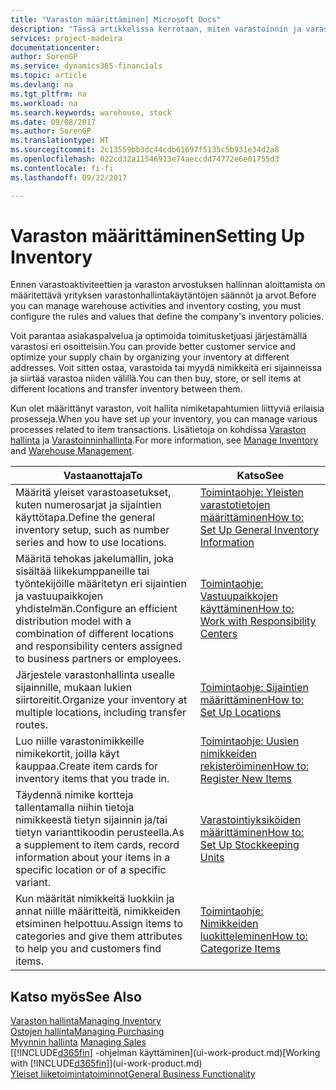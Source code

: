 ```yaml
---
title: "Varaston määrittäminen| Microsoft Docs"
description: "Tässä artikkelissa kerrotaan, miten varastoinnin ja varaston prosessit määritetään. Kyse voi olla esimerkiksi siirtoreiteistä ja sijainneista, kuten fyysisistä varastoista."
services: project-madeira
documentationcenter: 
author: SorenGP
ms.service: dynamics365-financials
ms.topic: article
ms.devlang: na
ms.tgt_pltfrm: na
ms.workload: na
ms.search.keywords: warehouse, stock
ms.date: 09/08/2017
ms.author: SorenGP
ms.translationtype: HT
ms.sourcegitcommit: 2c13559bb3dc44cdb61697f5135c5b931e34d2a8
ms.openlocfilehash: 022cd32a11546913e74aeccdd74772e6e01755d3
ms.contentlocale: fi-fi
ms.lasthandoff: 09/22/2017

---
```

# <a name="setting-up-inventory"></a><span data-ttu-id="c0006-103">Varaston määrittäminen</span><span class="sxs-lookup"><span data-stu-id="c0006-103">Setting Up Inventory</span></span>
<span data-ttu-id="c0006-104">Ennen varastoaktiviteettien ja varaston arvostuksen hallinnan aloittamista on määritettävä yrityksen varastonhallintakäytäntöjen säännöt ja arvot.</span><span class="sxs-lookup"><span data-stu-id="c0006-104">Before you can manage warehouse activities and inventory costing, you must configure the rules and values that define the company's inventory policies.</span></span>

<span data-ttu-id="c0006-105">Voit parantaa asiakaspalvelua ja optimoida toimitusketjuasi järjestämällä varastosi eri osoitteisiin.</span><span class="sxs-lookup"><span data-stu-id="c0006-105">You can provide better customer service and optimize your supply chain by organizing your inventory at different addresses.</span></span> <span data-ttu-id="c0006-106">Voit sitten ostaa, varastoida tai myydä nimikkeitä eri sijainneissa ja siirtää varastoa niiden välillä.</span><span class="sxs-lookup"><span data-stu-id="c0006-106">You can then buy, store, or sell items at different locations and transfer inventory between them.</span></span>

<span data-ttu-id="c0006-107">Kun olet määrittänyt varaston, voit hallita nimiketapahtumien liittyviä erilaisia prosesseja.</span><span class="sxs-lookup"><span data-stu-id="c0006-107">When you have set up your inventory, you can manage various processes related to item transactions.</span></span> <span data-ttu-id="c0006-108">Lisätietoja on kohdissa [Varaston hallinta](inventory-manage-inventory.md) ja [Varastoinninhallinta](warehouse-manage-warehouse.md).</span><span class="sxs-lookup"><span data-stu-id="c0006-108">For more information, see [Manage Inventory](inventory-manage-inventory.md) and [Warehouse Management](warehouse-manage-warehouse.md).</span></span>

| <span data-ttu-id="c0006-109">Vastaanottaja</span><span class="sxs-lookup"><span data-stu-id="c0006-109">To</span></span> | <span data-ttu-id="c0006-110">Katso</span><span class="sxs-lookup"><span data-stu-id="c0006-110">See</span></span> |
| --- | --- |
| <span data-ttu-id="c0006-111">Määritä yleiset varastoasetukset, kuten numerosarjat ja sijaintien käyttötapa.</span><span class="sxs-lookup"><span data-stu-id="c0006-111">Define the general inventory setup, such as number series and how to use locations.</span></span> |[<span data-ttu-id="c0006-112">Toimintaohje: Yleisten varastotietojen määrittäminen</span><span class="sxs-lookup"><span data-stu-id="c0006-112">How to: Set Up General Inventory Information</span></span>](inventory-how-setup-general.md) |
|<span data-ttu-id="c0006-113">Määritä tehokas jakelumallin, joka sisältää liikekumppaneille tai työntekijöille määritetyn eri sijaintien ja vastuupaikkojen yhdistelmän.</span><span class="sxs-lookup"><span data-stu-id="c0006-113">Configure an efficient distribution model with a combination of different locations and responsibility centers assigned to business partners or employees.</span></span>|[<span data-ttu-id="c0006-114">Toimintaohje: Vastuupaikkojen käyttäminen</span><span class="sxs-lookup"><span data-stu-id="c0006-114">How to: Work with Responsibility Centers</span></span>](inventory-responsibility-centers.md)|
| <span data-ttu-id="c0006-115">Järjestele varastonhallinta usealle sijainnille, mukaan lukien siirtoreitit.</span><span class="sxs-lookup"><span data-stu-id="c0006-115">Organize your inventory at multiple locations, including transfer routes.</span></span> |[<span data-ttu-id="c0006-116">Toimintaohje: Sijaintien määrittäminen</span><span class="sxs-lookup"><span data-stu-id="c0006-116">How to: Set Up Locations</span></span>](inventory-how-register-new-items.md) |
| <span data-ttu-id="c0006-117">Luo niille varastonimikkeille nimikekortit, joilla käyt kauppaa.</span><span class="sxs-lookup"><span data-stu-id="c0006-117">Create item cards for inventory items that you trade in.</span></span> |[<span data-ttu-id="c0006-118">Toimintaohje: Uusien nimikkeiden rekisteröiminen</span><span class="sxs-lookup"><span data-stu-id="c0006-118">How to: Register New Items</span></span>](inventory-how-register-new-items.md) |
|<span data-ttu-id="c0006-119">Täydennä nimike kortteja tallentamalla niihin tietoja nimikkeestä tietyn sijainnin ja/tai tietyn varianttikoodin perusteella.</span><span class="sxs-lookup"><span data-stu-id="c0006-119">As a supplement to item cards, record information about your items in a specific location or of a specific variant.</span></span>|[<span data-ttu-id="c0006-120">Varastointiyksiköiden määrittäminen</span><span class="sxs-lookup"><span data-stu-id="c0006-120">How to: Set Up Stockkeeping Units</span></span>](inventory-how-to-set-up-stockkeeping-units.md)|
| <span data-ttu-id="c0006-121">Kun määrität nimikkeitä luokkiin ja annat niille määritteitä, nimikkeiden etsiminen helpottuu.</span><span class="sxs-lookup"><span data-stu-id="c0006-121">Assign items to categories and give them attributes to help you and customers find items.</span></span> |[<span data-ttu-id="c0006-122">Toimintaohje: Nimikkeiden luokitteleminen</span><span class="sxs-lookup"><span data-stu-id="c0006-122">How to: Categorize Items</span></span>](inventory-how-categorize-items.md) |

## <a name="see-also"></a><span data-ttu-id="c0006-123">Katso myös</span><span class="sxs-lookup"><span data-stu-id="c0006-123">See Also</span></span>
[<span data-ttu-id="c0006-124">Varaston hallinta</span><span class="sxs-lookup"><span data-stu-id="c0006-124">Managing Inventory</span></span>](inventory-manage-inventory.md)  
[<span data-ttu-id="c0006-125">Ostojen hallinta</span><span class="sxs-lookup"><span data-stu-id="c0006-125">Managing Purchasing</span></span>](purchasing-manage-purchasing.md)  
<span data-ttu-id="c0006-126">[Myynnin hallinta](sales-manage-sales.md)  </span><span class="sxs-lookup"><span data-stu-id="c0006-126">[Managing Sales](sales-manage-sales.md)  </span></span>  
<span data-ttu-id="c0006-127">[[!INCLUDE[d365fin](includes/d365fin_md.md)] -ohjelman käyttäminen](ui-work-product.md)</span><span class="sxs-lookup"><span data-stu-id="c0006-127">[Working with [!INCLUDE[d365fin](includes/d365fin_md.md)]](ui-work-product.md)</span></span>  
[<span data-ttu-id="c0006-128">Yleiset liiketoimintatoiminnot</span><span class="sxs-lookup"><span data-stu-id="c0006-128">General Business Functionality</span></span>](ui-across-business-areas.md)

